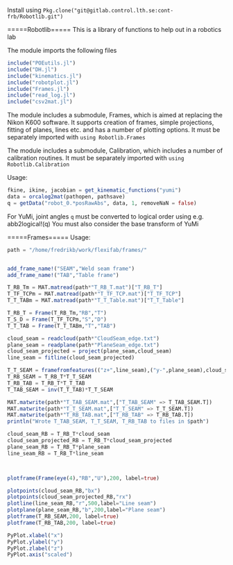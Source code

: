 Install using
`Pkg.clone("git@gitlab.control.lth.se:cont-frb/Robotlib.git")`

=====Robotlib=====
This is a library of functions to help out in a robotics lab

The module imports the following files

```julia
include("POEutils.jl")
include("DH.jl")
include("kinematics.jl")
include("robotplot.jl")
include("Frames.jl")
include("read_log.jl")
include("csv2mat.jl")
```

The module includes a submodule, Frames, which is aimed at replacing the Nikon K600 software. It supports creation of frames, simple projections, fitting of planes, lines etc. and has a number of plotting options. It must be separately imported with `using Robotlib.Frames`

The module includes a submodule, Calibration, which includes a number of calibration routines. It must be separately imported with `using Robotlib.Calibration`

Usage:
```julia
fkine, ikine, jacobian = get_kinematic_functions("yumi")
data = orcalog2mat(pathopen, pathsave)
q = getData("robot_0.*posRawAbs", data, 1, removeNaN = false)
```

For YuMi, joint angles `q` must be converted to logical order using e.g. abb2logical!(q)
You must also consider the base transform of YuMi





=====Frames=====
Usage:
```julia
path = "/home/fredrikb/work/flexifab/frames/"


add_frame_name!("SEAM","Weld seam frame")
add_frame_name!("TAB","Table frame")

T_RB_Tm = MAT.matread(path*"T_RB_T.mat")["T_RB_T"]
T_TF_TCPm = MAT.matread(path*"T_TF_TCP.mat")["T_TF_TCP"]
T_T_TABm = MAT.matread(path*"T_T_Table.mat")["T_T_Table"]

T_RB_T = Frame(T_RB_Tm,"RB","T")
T_S_D = Frame(T_TF_TCPm,"S","D")
T_T_TAB = Frame(T_T_TABm,"T","TAB")

cloud_seam = readcloud(path*"CloudSeam_edge.txt")
plane_seam = readplane(path*"PlaneSeam_edge.txt")
cloud_seam_projected = project(plane_seam,cloud_seam)
line_seam = fitline(cloud_seam_projected)

T_T_SEAM = framefromfeatures(("z+",line_seam),("y-",plane_seam),cloud_seam_projected[1],"SEAM")
T_RB_SEAM = T_RB_T*T_T_SEAM
T_RB_TAB = T_RB_T*T_T_TAB
T_TAB_SEAM = inv(T_T_TAB)*T_T_SEAM

MAT.matwrite(path*"T_TAB_SEAM.mat",["T_TAB_SEAM" => T_TAB_SEAM.T])
MAT.matwrite(path*"T_T_SEAM.mat",["T_T_SEAM" => T_T_SEAM.T])
MAT.matwrite(path*"T_RB_TAB.mat",["T_RB_TAB" => T_RB_TAB.T])
println("Wrote T_TAB_SEAM, T_T_SEAM, T_RB_TAB to files in $path")

cloud_seam_RB = T_RB_T*cloud_seam
cloud_seam_projected_RB = T_RB_T*cloud_seam_projected
plane_seam_RB = T_RB_T*plane_seam
line_seam_RB = T_RB_T*line_seam



plotframe(Frame(eye(4),"RB","U"),200, label=true)

plotpoints(cloud_seam_RB,"bx")
plotpoints(cloud_seam_projected_RB,"rx")
plotline(line_seam_RB,"r",500,label="Line seam")
plotplane(plane_seam_RB,"b",200,label="Plane seam")
plotframe(T_RB_SEAM,200, label=true)
plotframe(T_RB_TAB,200, label=true)

PyPlot.xlabel("x")
PyPlot.ylabel("y")
PyPlot.zlabel("z")
PyPlot.axis("scaled")
```
